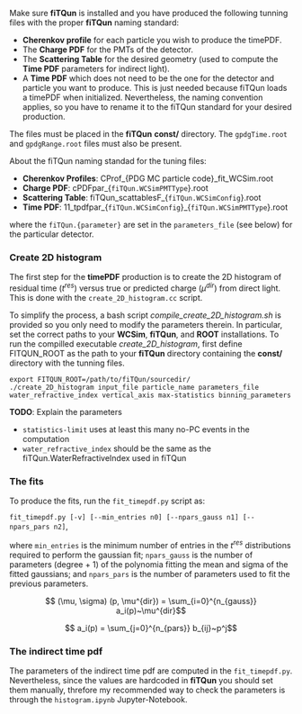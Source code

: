 

Make sure **fiTQun** is installed and you have produced the following tunning files with the proper **fiTQun** naming standard:
- **Cherenkov profile** for each particle you wish to produce the timePDF.
- The **Charge PDF** for the PMTs of the detector.
- The **Scattering Table** for the desired geometry (used to compute the **Time PDF** parameters for indirect light).
- A **Time PDF** which does not need to be the one for the detector and particle you want to produce. This is just needed because fiTQun loads a timePDF when initialized. Nevertheless, the naming convention applies, so you have to rename it to the fiTQun standard for your desired production.

The files must be placed in the **fiTQun** **const/** directory. The `gpdgTime.root` and `gpdgRange.root` files must also be present.

About the fiTQun naming standad for the tuning files:
- **Cherenkov Profiles**: CProf_{PDG MC particle code}_fit_WCSim.root
- **Charge PDF**: cPDFpar_{`fiTQun.WCSimPMTType`}.root
- **Scattering Table**: fiTQun_scattablesF_{`fiTQun.WCSimConfig`}.root
- **Time PDF**: 11_tpdfpar_{`fiTQun.WCSimConfig`}_{`fiTQun.WCSimPMTType`}.root

where the `fiTQun.{parameter}` are set in the `parameters_file` (see below) for the particular detector.


### Create 2D histogram
The first step for the **timePDF** production is to create the 2D histogram of residual time ($t^{res}$) versus true or predicted charge ($\mu^{dir}$) from direct light. This is done with the `create_2D_histogram.cc` script.

To simplify the process, a bash script *compile_create_2D_histogram.sh* is provided so you only need to modify the parameters therein. In particular, set the correct paths to your **WCSim**, **fiTQun**, and **ROOT** installations. To run the compilled executable *create_2D_histogram*, first define FITQUN_ROOT as the path to your **fiTQun** directory containing the **const/** directory with the tunning files.

    export FITQUN_ROOT=/path/to/fiTQun/sourcedir/
    ./create_2D_histogram input_file particle_name parameters_file water_refractive_index vertical_axis max-statistics binning_parameters

**TODO**: Explain the parameters
 - `statistics-limit` uses at least this many no-PC events in the computation
 - `water_refractive_index` should be the same as the fiTQun.WaterRefractiveIndex used in fiTQun

### The fits

To produce the fits, run the `fit_timepdf.py` script as:

`fit_timepdf.py [-v] [--min_entries n0] [--npars_gauss n1] [--npars_pars n2]`,

where `min_entries` is the minimum number of entries in the $t^{res}$ distributions required to perform the gaussian fit; `npars_gauss` is the number of parameters (degree + 1) of the polynomia fitting the mean and sigma of the fitted gaussians; and `npars_pars` is the number of parameters used to fit the previous parameters.

$$ (\mu, \sigma) (p, \mu^{dir}) = \sum_{i=0}^{n_{gauss}} a_i(p)~\mu^{dir}$$

$$ a_i(p) = \sum_{j=0}^{n_{pars}} b_{ij}~p^j$$


### The indirect time pdf
The parameters of the indirect time pdf are computed in the `fit_timepdf.py`. Nevertheless, since the values are hardcoded in **fiTQun** you should set them manually, threfore my recommended way to check the parameters is through the `histogram.ipynb` Jupyter-Notebook.